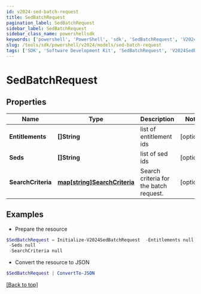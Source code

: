 ```yaml
---
id: v2024-sed-batch-request
title: SedBatchRequest
pagination_label: SedBatchRequest
sidebar_label: SedBatchRequest
sidebar_class_name: powershellsdk
keywords: ['powershell', 'PowerShell', 'sdk', 'SedBatchRequest', 'V2024SedBatchRequest'] 
slug: /tools/sdk/powershell/v2024/models/sed-batch-request
tags: ['SDK', 'Software Development Kit', 'SedBatchRequest', 'V2024SedBatchRequest']
---
```



# SedBatchRequest

## Properties

Name | Type | Description | Notes
------------ | ------------- | ------------- | -------------
**Entitlements** | **[]String** | list of entitlement ids | [optional] 
**Seds** | **[]String** | list of sed ids | [optional] 
**SearchCriteria** | [**map[string]SearchCriteria**](search-criteria) | Search criteria for the batch request. | [optional] 

## Examples

- Prepare the resource
```powershell
$SedBatchRequest = Initialize-V2024SedBatchRequest  -Entitlements null `
 -Seds null `
 -SearchCriteria null
```

- Convert the resource to JSON
```powershell
$SedBatchRequest | ConvertTo-JSON
```


[[Back to top]](#) 

